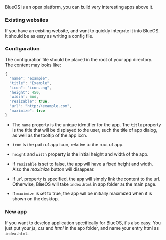 BlueOS is an open platform, you can build very interesting apps above it.

### Existing websites
If you have an existing website, and want to quickly integrate it into BlueOS. It should be as easy as writing a config file.

### Configuration
The configuration file should be placed in the root of your app directory. The content may looks like:

``` javascript
{
  "name": "example",
  "title": "Example",
  "icon": "icon.png",
  "height": 450,
  "width": 600,
  "resizable": true,
  "url": "http://example.com",
  "maximize": true
}
```

- The `name` property is the unique identifier for the app. The `title` property is the title that will be displayed to the user, such the title of app dialog, as well as the tooltip of the app icon.

- `icon` is the path of app icon, relative to the root of app.

- `height` and `width` property is the initial height and width of the app.

- If `resizable` is set to false, the app will have a fixed height and width. Also the *maximize* button will disappear.

- If `url` property is specified, the app will simply link the content to the url. Otherwise, BlueOS will take `index.html` in app folder as the main page.

- If `maximize` is set to true, the app will be initially maximized when it is shown on the desktop.

### New app

If you want to develop application specifically for BlueOS, it's also easy. You just put your *js*, *css* and *html* in the app folder, and name your entry html as `index.html`.


